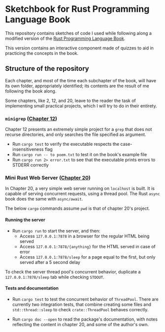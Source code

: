 # Sketchbook for Rust Programming Language Book

This repository contains sketches of code I used while following along a
modified version of the [Rust Programming Language Book](https://rust-book.cs.brown.edu/experiment-intro.html).

This version contains an interactive component made of quizzes to aid in practicing the concepts in the book.

## Structure of the repository

Each chapter, and most of the time each subchapter of the book, will have its own folder,
appropriately identified; its contents are the result of me following the book along.

Some chapters, like 2, 12, and 20, leave to the reader the task of implementing small
practical projects, which I will try to do in their entirety.

### `minigrep` ([Chapter 12](https://rust-book.cs.brown.edu/ch12-00-an-io-project.html))

Chapter 12 presents an extremely simple project for a `grep` that does not recurse directories,
and only searches the file specified as argument.

* Run `cargo test` to verify the executable respects the case-insensitiveness flag
* Run `cargo run -- to poem.txt` to test it on the book's example file
* Run `cargo run 2> error.txt` to see that the executable prints errors to STDERR correctly

### Mini Rust Web Server ([Chapter 20](https://rust-book.cs.brown.edu/ch20-00-final-project-a-web-server.html))

In Chapter 20, a very simple web server running on `localhost` is built. It is capable of serving
concurrent requests, using a thread pool. The Rust `async` book does the same with `async/await`.

The below `cargo` commands assume `pwd` is that of chapter 20's project.

#### Running the server

* Run `cargo run` to start the server, and then:
    - Access `127.0.0.1:7878` in a browser for the regular HTML being served
    - Access `127.0.0.1:7878/{anything}` for the HTML served in case of error
    - Access `127.0.0.1:7878/sleep` for a page equal to the first, but only served after a 5 second delay

To check the server thread pool's concurrent behavior, duplicate a `127.0.0.1:7878/sleep` tab while checking
`STDOUT`.

#### Tests and documentation

* Run `cargo test` to test the concurrent behavior of `ThreadPool`. There are currently two integration tests,
  that combine creating some files and `std::thread::sleep` to check `crate::ThreadPool` behaves correctly.

* Run `cargo doc --open` to read the package's documentation, with notes reflecting the content in chapter 20,
  and some of the author's own.